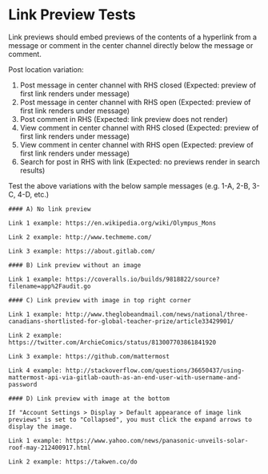 # Link Preview Tests

Link previews should embed previews of the contents of a hyperlink from a message or comment in the center channel directly below the message or comment.

Post location variation: 

1. Post message in center channel with RHS closed (Expected: preview of first link renders under message) 
2. Post message in center channel with RHS open (Expected: preview of first link renders under message) 
3. Post comment in RHS (Expected: link preview does not render) 
4. View comment in center channel with RHS closed (Expected: preview of first link renders under message) 
5. View comment in center channel with RHS open (Expected: preview of first link renders under message) 
6. Search for post in RHS with link (Expected: no previews render in search results) 

Test the above variations with the below sample messages (e.g. 1-A, 2-B, 3-C, 4-D, etc.) 

```
#### A) No link preview

Link 1 example: https://en.wikipedia.org/wiki/Olympus_Mons

Link 2 example: http://www.techmeme.com/

Link 3 example: https://about.gitlab.com/
```

```
#### B) Link preview without an image

Link 1 example: https://coveralls.io/builds/9818822/source?filename=app%2Faudit.go
```

```
#### C) Link preview with image in top right corner

Link 1 example: http://www.theglobeandmail.com/news/national/three-canadians-shortlisted-for-global-teacher-prize/article33429901/

Link 2 example: https://twitter.com/ArchieComics/status/813007703861841920

Link 3 example: https://github.com/mattermost

Link 4 example: http://stackoverflow.com/questions/36650437/using-mattermost-api-via-gitlab-oauth-as-an-end-user-with-username-and-password
```

```
#### D) Link preview with image at the bottom

If "Account Settings > Display > Default appearance of image link previews" is set to "Collapsed", you must click the expand arrows to display the image.

Link 1 example: https://www.yahoo.com/news/panasonic-unveils-solar-roof-may-212400917.html

Link 2 example: https://takwen.co/do

```
